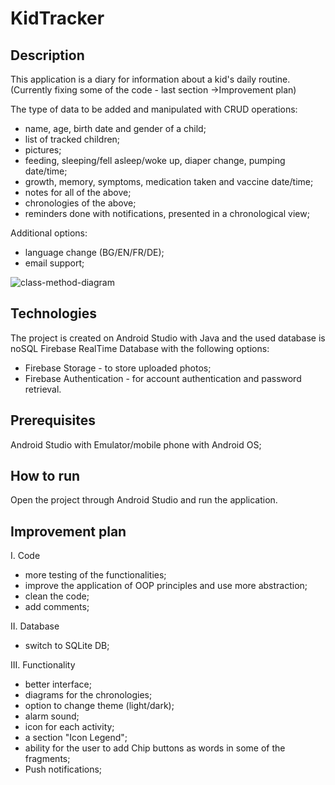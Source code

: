 # KidTracker
## Description
This application is a diary for information about a kid's daily routine.
(Currently fixing some of the code - last section ->Improvement plan)

The type of data to be added and manipulated with CRUD operations:
- name, age, birth date and gender of a child;
- list of tracked children;
- pictures;
- feeding, sleeping/fell asleep/woke up, diaper change, pumping date/time;
- growth, memory, symptoms, medication taken and vaccine date/time;
- notes for all of the above;
- chronologies of the above;
- reminders done with notifications, presented in a chronological view;

Additional options:
- language change (BG/EN/FR/DE);
- email support;

![class-method-diagram](https://user-images.githubusercontent.com/43501902/160607887-fd2b7164-effb-4b73-9566-379af6224067.PNG)


## Technologies
The project is created on Android Studio with Java and the used database is noSQL Firebase RealTime Database with the following options:
- Firebase Storage - to store uploaded photos;
- Firebase Authentication - for account authentication and password retrieval.

## Prerequisites
Android Studio with Emulator/mobile phone with Android OS;

## How to run
Open the project through Android Studio and run the application.


## Improvement plan
I. Code
- more testing of the functionalities;
- improve the application of OOP principles and use more abstraction;
- clean the code;
- add comments;

II. Database
- switch to SQLite DB;

III. Functionality
- better interface;
- diagrams for the chronologies;
- option to change theme (light/dark);
- alarm sound;
- icon for each activity;
- a section "Icon Legend";
- ability for the user to add Chip buttons as words in some of the fragments;
- Push notifications;
